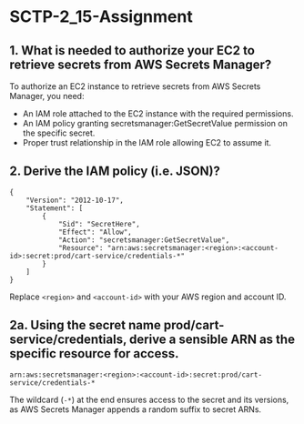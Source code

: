 # SCTP-2_15-Assignment

## 1. What is needed to authorize your EC2 to retrieve secrets from AWS Secrets Manager?
To authorize an EC2 instance to retrieve secrets from AWS Secrets Manager, you need:

- An IAM role attached to the EC2 instance with the required permissions.
- An IAM policy granting secretsmanager:GetSecretValue permission on the specific secret.
- Proper trust relationship in the IAM role allowing EC2 to assume it.

## 2. Derive the IAM policy (i.e. JSON)?
```
{
    "Version": "2012-10-17",
    "Statement": [
        {
            "Sid": "SecretHere",
            "Effect": "Allow",
            "Action": "secretsmanager:GetSecretValue",
            "Resource": "arn:aws:secretsmanager:<region>:<account-id>:secret:prod/cart-service/credentials-*"
        }
    ]
}
```
Replace `<region>` and `<account-id>` with your AWS region and account ID.

## 2a. Using the secret name prod/cart-service/credentials, derive a sensible ARN as the specific resource for access.

```
arn:aws:secretsmanager:<region>:<account-id>:secret:prod/cart-service/credentials-*
```
The wildcard (`-*`) at the end ensures access to the secret and its versions, as AWS Secrets Manager appends a random suffix to secret ARNs.
